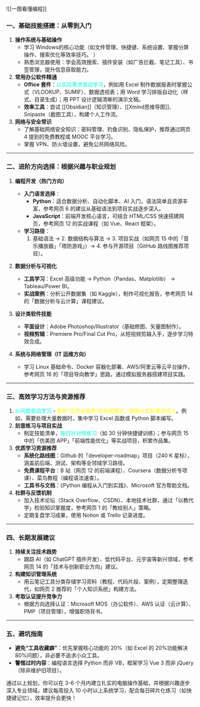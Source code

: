 ![[一图看懂编程]]
### 一、基础技能搭建：从零到入门
1. **操作系统与基础操作**  
   - 学习 Windows的核心功能（如文件管理、快捷键、系统设置、掌握分屏操作、搜索优化等效率技巧。  ）
   - 熟悉浏览器使用：学会高效搜索、插件安装（如广告拦截、笔记工具）、书签管理，提升信息获取能力。  
1. **常用办公软件精通**  
   - **Office 套件**：<font color="#00ffdc">以实际需求驱动学习</font>，例如用 Excel 制作数据报表时掌握公式（VLOOKUP、SUMIF）、数据透视表；用 Word 学习排版自动化（样式、目录生成）；用 PPT 设计逻辑清晰的演示文稿。  
   - **效率工具**：尝试 [[Obsidian]]（知识管理）、[[Xmind思维导图]]、Snipaste（截图工具），构建个人工作流。  
1. **网络与安全常识**  
   - 了解基础网络安全知识：密码管理、钓鱼识别、隐私保护，推荐通过网页 4 提到的免费教程或 MOOC 平台学习。  
   - 掌握 VPN、防火墙设置，避免公共网络风险。  

---

### 二、进阶方向选择：根据兴趣与职业规划
1. **编程开发（热门方向）**  
   - **入门语言选择**：  
     - **Python**：适合数据分析、自动化脚本、AI 入门，语法简单且资源丰富，参考网页 6 的建议从基础语法到项目实战逐步深入。  
     - **JavaScript**：前端开发核心语言，可结合 HTML/CSS 快速搭建网页，参考网页 12 的实战课程（如 Vue、React 框架）。  
   - **学习路径**：  
     1. 基础语法 → 2. 数据结构与算法 → 3. 项目实战（如网页 15 中的「音乐播放器」「塔防游戏」）→ 4. 参与开源项目（GitHub 路线图推荐项目）。  

2. **数据分析与可视化**  
   - **工具学习**：Excel 高级功能 → Python（Pandas、Matplotlib） → Tableau/Power BI。  
   - **实战案例**：分析公开数据集（如 Kaggle），制作可视化报告，参考网页 14 的「数据分析与云计算」课程建议。  

3. **设计类软件技能**  
   - **平面设计**：Adobe Photoshop/Illustrator（基础修图、矢量图制作）。  
   - **视频剪辑**：Premiere Pro/Final Cut Pro，从短视频剪辑入手，逐步学习特效合成。  

1. **系统与网络管理（IT 运维方向）**  
   - 学习 Linux 基础命令、Docker 容器化部署、AWS/阿里云等云平台操作，参考网页 16 的「项目导向教学」思路，通过模拟服务器搭建项目实践。  

---

### 三、高效学习方法与资源推荐
1. <font color="#00ffdc">以问题驱动学习</font>
   -<font color="#ffff00"> 摒弃“先学全再用”的传统模式，直接以实际需求切入</font>。例如，需要处理大量数据时，集中学习 Excel 函数或 Python 脚本编写。  
2. **刻意练习与项目实战**  
   - 制定技能清单，<font color="#00ffdc">每日针对性练习</font>（如 30 分钟快捷键训练）；参与网页 15 中的「仿美团 APP」「前端性能优化」等实战项目，积累作品集。  
1. **优质学习资源推荐**  
   - **系统化路线图**：Github 的「developer-roadmap」项目（240 K 星标），涵盖前后端、测试、架构等全领域学习路径。  
   - **免费课程平台**：B 站（网页 12 的前端课程）、Coursera（数据分析专项课）、菜鸟教程（编程语法速查）。  
   - **工具书与文档**：《Python 编程从入门到实践》、Microsoft 官方帮助文档。  
1. **社群与反馈机制**  
   - 加入技术论坛（Stack Overflow、CSDN）、本地技术社群，通过「以教代学」检验知识掌握度，参考网页 1 的「教给别人」策略。  
   - 定期复盘学习成果，使用 Notion 或 Trello 记录进度。  
---
### 四、长期发展建议
1. **持续关注技术趋势**  
   - 跟踪 AI（如 ChatGPT 插件开发）、低代码平台、元宇宙等新兴领域，参考网页 14 的「技术与创新职业方向」建议。  
1. **构建知识管理系统**  
   - 用云笔记工具分类存储学习资料（教程、代码片段、案例），定期整理迭代，如网页 2 推荐的「个人知识系统」构建方法。  
1. **考取认证提升竞争力**  
   - 根据方向选择认证：Microsoft MOS（办公软件）、AWS 认证（云计算）、PMP（项目管理），增强职场背书。  
---

### 五、避坑指南
- **避免“工具收藏癖”**：优先掌握核心功能的 20%（如 Excel 的 20%功能解决 80%问题），非必要不追求小众工具。  
- **警惕过时内容**：编程语言选择 Python 而非 VB，框架学习 Vue 3 而非 jQuery（除非维护旧项目）。  

通过以上规划，你可以在 3-6 个月内建立扎实的电脑操作基础，并根据兴趣逐步深入专业领域。建议每周投入 10 小时以上系统学习，配合每日碎片化练习（如快捷键记忆），效率提升会更快！